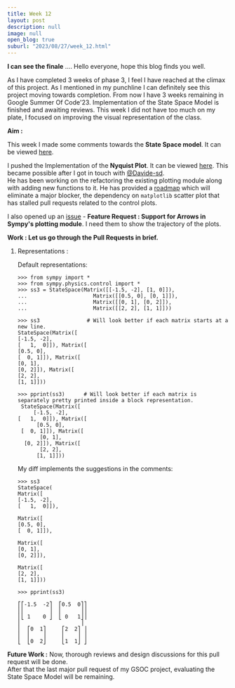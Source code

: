 ```yaml
---
title: Week 12
layout: post
description: null
image: null
open_blog: true
suburl: "2023/08/27/week_12.html"
---
```

**I can see the finale**
.... Hello everyone, hope this blog finds you well.

As I have completed 3 weeks of phase 3, I feel I have reached at the climax of this project. As I mentioned in my punchline I can definitely see this project moving towards completion. From now I have 3 weeks remaining in Google Summer Of Code'23. Implementation of the State Space Model is finished and awaiting reviews. This week I did not have too much on my plate, I focused on improving the visual representation of the class.

**Aim :**

This week I made some comments towards the **State Space model**. It can be viewed [here](https://github.com/sympy/sympy/pull/25473). 

I pushed the Implementation of the **Nyquist Plot**. It can be viewed [here](https://github.com/sympy/sympy/pull/25575). This became possible after I got in touch with [@Davide-sd](https://github.com/Davide-sd ). \
He has been working on the refactoring the existing plotting module along with adding new functions to it. He has provided a [roadmap](https://github.com/sympy/sympy/pull/25575#issuecomment-1689890804) which will eliminate a major blocker, the dependency on `matplotlib` scatter plot that has stalled pull requests related to the control plots. 

I also opened up an [issue](https://github.com/sympy/sympy/issues/25576) - **Feature Request : Support for Arrows in Sympy's plotting module**. I need them to show the trajectory of the plots.

**Work : Let us go through the Pull Requests in brief.**
1. Representations :
   
   Default representations:
    ```
    >>> from sympy import *
    >>> from sympy.physics.control import *
    >>> ss3 = StateSpace(Matrix([[-1.5, -2], [1, 0]]),
    ...                     Matrix([[0.5, 0], [0, 1]]),
    ...                     Matrix([[0, 1], [0, 2]]),
    ...                     Matrix([[2, 2], [1, 1]]))
    
    >>> ss3               # Will look better if each matrix starts at a new line.
    StateSpace(Matrix([
    [-1.5, -2],
    [   1,  0]]), Matrix([
    [0.5, 0],
    [  0, 1]]), Matrix([
    [0, 1],
    [0, 2]]), Matrix([
    [2, 2],
    [1, 1]]))
    
    >>> pprint(ss3)      # Will look better if each matrix is separately pretty printed inside a block representation. 
     StateSpace(Matrix([
         [-1.5, -2],
    [   1,  0]]), Matrix([
          [0.5, 0],
     [  0, 1]]), Matrix([
           [0, 1],
      [0, 2]]), Matrix([
           [2, 2],
          [1, 1]]))
    ```
    
    My diff implements the suggestions in the comments:
    ```
    >>> ss3
    StateSpace(
    Matrix([
    [-1.5, -2],
    [   1,  0]]),
    
    Matrix([
    [0.5, 0],
    [  0, 1]]),
    
    Matrix([
    [0, 1],
    [0, 2]]),
    
    Matrix([
    [2, 2],
    [1, 1]]))
    
    >>> pprint(ss3)
    
    ⎡⎡-1.5  -2⎤  ⎡0.5  0⎤⎤
    ⎢⎢        ⎥  ⎢      ⎥⎥
    ⎢⎣ 1    0 ⎦  ⎣ 0   1⎦⎥
    ⎢                   ⎥
    ⎢  ⎡0  1⎤     ⎡2  2⎤ ⎥
    ⎢  ⎢    ⎥     ⎢    ⎥ ⎥
    ⎣  ⎣0  2⎦     ⎣1  1⎦ ⎦
    ```
**Future Work :**
Now, thorough reviews and design discussions for this pull request will be done. \
After that the last major pull request of my GSOC project, evaluating the State Space Model will be remaining.
